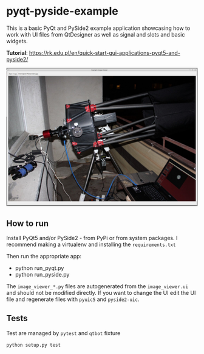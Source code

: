 # pyqt-pyside-example
This is a basic PyQt and PySide2 example application showcasing how to work with UI files from QtDesigner
as well as signal and slots and basic widgets.

**Tutorial**: https://rk.edu.pl/en/quick-start-gui-applications-pyqt5-and-pyside2/


![Application](qt_result.jpg "Application")


How to run
----------
Install PyQt5 and/or PySide2 - from PyPi or from system packages. I recommend making a virtualenv and installing the
`requirements.txt`

Then run the appropriate app:
* python run_pyqt.py
* python run_pyside.py


The `image_viewer_*.py` files are autogenerated from the `image_viewer.ui` and should not be modified directly.
If you want to change the UI edit the UI file and regenerate files with `pyuic5` and `pyside2-uic`.


Tests
-----
Test are managed by `pytest` and `qtbot` fixture

    python setup.py test
